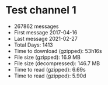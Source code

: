 Test channel 1
===

* 267862 messages
* First message 2017-04-16
* Last message 2021-02-27
* Total Days: 1413
* Time to download (gzipped): 53h16s
* File size (gzipped): 16.9 MB
* File size (decompressed): 146.7 MB
* Time to read (gzipped): 6.69s
* Time to read (gzipped): 5.90d
